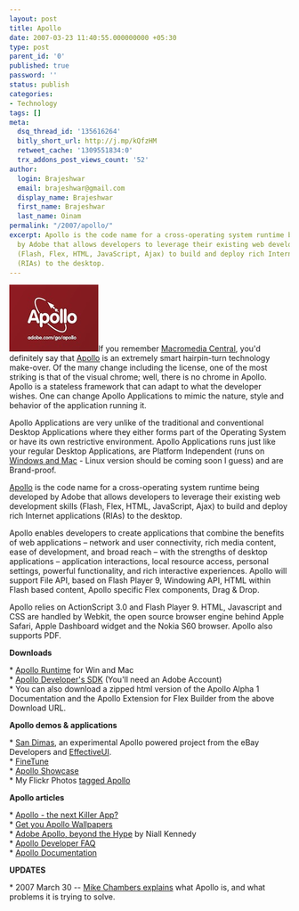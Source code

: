 ```yaml
---
layout: post
title: Apollo
date: 2007-03-23 11:40:55.000000000 +05:30
type: post
parent_id: '0'
published: true
password: ''
status: publish
categories:
- Technology
tags: []
meta:
  dsq_thread_id: '135616264'
  bitly_short_url: http://j.mp/kQfzHM
  retweet_cache: '1309551834:0'
  trx_addons_post_views_count: '52'
author:
  login: Brajeshwar
  email: brajeshwar@gmail.com
  display_name: Brajeshwar
  first_name: Brajeshwar
  last_name: Oinam
permalink: "/2007/apollo/"
excerpt: Apollo is the code name for a cross-operating system runtime being developed
  by Adobe that allows developers to leverage their existing web development skills
  (Flash, Flex, HTML, JavaScript, Ajax) to build and deploy rich Internet applications
  (RIAs) to the desktop.
---
```

<p><a href="http://adobe.com/go/apollo/"><img src="/static/2007/03/apollo.jpg" alt="Apollo" /></a>If you remember <a href="http://www.adobe.com/products/central/">Macromedia Central</a>, you'd definitely say that <a href="http://labs.adobe.com/technologies/apollo/">Apollo</a> is an extremely smart hairpin-turn technology make-over. Of the many change including the license, one of the most striking is that of the visual chrome; well, there is no chrome in Apollo. Apollo is a stateless framework that can adapt to what the developer wishes. One can change Apollo Applications to mimic the nature, style and behavior of the application running it.<br />
</p>
<p>Apollo Applications are very unlike of the traditional and conventional Desktop Applications where they either forms part of the Operating System or have its own restrictive environment. Apollo Applications runs just like your regular Desktop Applications, are Platform Independent (runs on <a href="http://labs.adobe.com/downloads/apolloruntime.html">Windows and Mac</a> - Linux version should be coming soon I guess) and are Brand-proof.</p>
<p><a href="http://labs.adobe.com/technologies/apollo/">Apollo</a> is the code name for a cross-operating system runtime being developed by Adobe that allows developers to leverage their existing web development skills (Flash, Flex, HTML, JavaScript, Ajax) to build and deploy rich Internet applications (RIAs) to the desktop.</p>
<p>Apollo enables developers to create applications that combine the benefits of web applications &#8211; network and user connectivity, rich media content, ease of development, and broad reach &#8211; with the strengths of desktop applications &#8211; application interactions, local resource access, personal settings, powerful functionality, and rich interactive experiences. Apollo will support File API, based on Flash Player 9, Windowing API, HTML within Flash based content, Apollo specific Flex components, Drag & Drop.</p>
<p>Apollo relies on ActionScript 3.0 and Flash Player 9. HTML, Javascript and CSS are handled by Webkit, the open source browser engine behind Apple Safari, Apple Dashboard widget and the Nokia S60 browser. Apollo also supports PDF.</p>
<p><strong>Downloads</strong></p>
<p>* <a href="http://labs.adobe.com/downloads/apolloruntime.html">Apollo Runtime</a> for Win and Mac<br />
* <a href="http://www.adobe.com/cfusion/entitlement/index.cfm?e=labs%5Fapollo">Apollo Developer's SDK</a> (You'll need an Adobe Account)<br />
* You can also download a zipped html version of the Apollo Alpha 1 Documentation and the Apollo Extension for Flex Builder from the above Download URL.</p>
<p><strong>Apollo demos & applications</strong></p>
<p>* <a href="http://www.adobe.com/devnet/videos/apollo_demo07/">San Dimas</a>, an experimental Apollo powered project from the eBay Developers and <a href="http://www.effectiveui.com/">EffectiveUI</a>.<br />
* <a href="http://www.finetune.com/">FineTune</a><br />
* <a href="http://labs.adobe.com/showcase/apollo/">Apollo Showcase</a><br />
* My Flickr Photos <a href="http://www.flickr.com/photos/brajeshwar/tags/apollo/">tagged Apollo</a></p>
<p><strong>Apollo articles</strong></p>
<p>* <a href="http://brajeshwar.wpengine.com/2006/apollo-the-next-killer-app/">Apollo - the next Killer App?</a><br />
* <a href="http://brajeshwar.wpengine.com/2006/get-your-apollo-wallpaper/">Get you Apollo Wallpapers</a><br />
* <a href="http://www.niallkennedy.com/blog/archives/2007/03/adobe-apollo.html">Adobe Apollo, beyond the Hype</a> by Niall Kennedy<br />
* <a href="http://labs.adobe.com/wiki/index.php/Apollo:developerfaq">Apollo Developer FAQ</a><br />
* <a href="http://labs.adobe.com/wiki/index.php/Apollo:Documentation">Apollo Documentation</a></p>
<p><strong>UPDATES</strong></p>
<p>* 2007 March 30 -- <a href="http://weblogs.macromedia.com/mesh/archives/2007/03/why_apollo.html">Mike Chambers explains</a> what Apollo is, and what problems it is trying to solve.</p>
